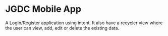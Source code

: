 # JGDC Mobile App
 A LogIn/Register application using intent. It also have a recycler view where the user can view, add, edit or delete the existing data.
